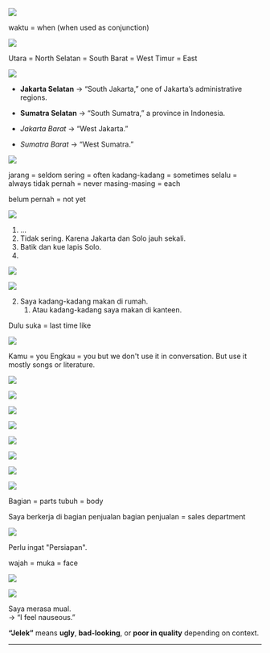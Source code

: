 
![](Screenshot_2568-10-21T19-06-37_UTC+0800.png)

waktu = when (when used as conjunction)

![](Screenshot_2568-10-21T19-09-51_UTC+0800.png)


Utara = North
Selatan = South
Barat = West
Timur = East

![](Screenshot_2568-10-21T19-13-46_UTC+0800.png)

- **Jakarta Selatan** → “South Jakarta,” one of Jakarta’s administrative regions.
    
- **Sumatra Selatan** → “South Sumatra,” a province in Indonesia.

- _Jakarta Barat_ → “West Jakarta.”
    
- _Sumatra Barat_ → “West Sumatra.”



![](Screenshot_2568-10-21T19-15-52_UTC+0800.png)

jarang = seldom
sering = often
kadang-kadang = sometimes
selalu = always
tidak pernah = never
masing-masing = each

belum pernah = not yet

![](Screenshot_2568-10-21T19-26-42_UTC+0800.png)


1. ...
2. Tidak sering. Karena Jakarta dan Solo jauh sekali. 
3. Batik dan kue lapis Solo.
4. 



![](Screenshot_2568-10-21T19-22-10_UTC+0800.png)




![](Screenshot_2568-10-21T19-29-07_UTC+0800.png)


2. Saya kadang-kadang makan di rumah.
	1. Atau kadang-kadang saya makan di kanteen.

Dulu suka = last time like


![](Screenshot_2568-10-21T20-10-29_UTC+0800.png)

Kamu = you
Engkau = you but we don't use it in conversation. But use it mostly songs or literature.


![](Screenshot_2568-10-21T20-13-11_UTC+0800.png)

![](Screenshot_2568-10-21T20-15-06_UTC+0800.png)

![](Screenshot_2568-10-21T20-17-12_UTC+0800.png)


![](Screenshot_2568-10-21T20-20-04_UTC+0800.png)



![](Screenshot_2568-10-21T20-21-38_UTC+0800.png)


![](Screenshot_2568-10-21T20-22-38_UTC+0800.png)


![](Screenshot_2568-10-21T20-23-21_UTC+0800.png)



![](Screenshot_2568-10-21T20-17-40_UTC+0800.png)


Bagian = parts
tubuh = body

Saya berkerja di bagian penjualan
bagian penjualan = sales department




![](Screenshot_2568-10-21T20-25-23_UTC+0800.png)

Perlu ingat "Persiapan".

wajah = muka = face

![](Screenshot_2568-10-21T20-26-24_UTC+0800.png)



![](Screenshot_2568-10-21T20-28-11_UTC+0800.png)


Saya merasa mual.  
→ “I feel nauseous.”


**“Jelek”** means **ugly**, **bad-looking**, or **poor in quality** depending on context.



--- 

